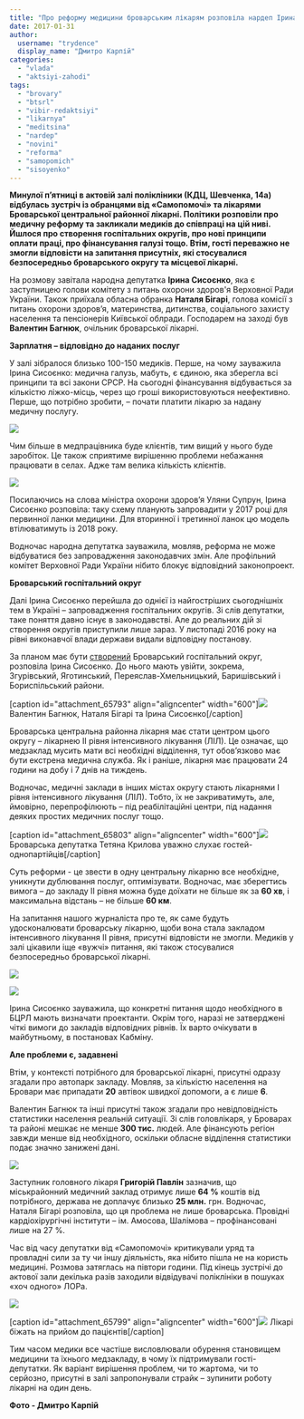 ```yaml
---
title: "Про реформу медицини броварським лікарям розповіла нардеп Ірина Сисоєнко – ФОТО"
date: 2017-01-31
author: 
  username: "trydence"
  display_name: "Дмитро Карпій"
categories: 
  - "vlada"
  - "aktsiyi-zahodi"
tags: 
  - "brovary"
  - "btsrl"
  - "vibir-redaktsiyi"
  - "likarnya"
  - "meditsina"
  - "nardep"
  - "novini"
  - "reforma"
  - "samopomich"
  - "sisoyenko"
---
```


**Минулої п’ятниці в актовій залі полікліники (КДЦ, Шевченка, 14а) відбулась зустріч із обранцями від «Самопомочі» та лікарями Броварської центральної районної лікарні. Політики розповіли про медичну реформу та закликали медиків до співпраці на цій ниві. Йшлося про створення госпітальних округів, про нові принципи оплати праці, про фінансування галузі тощо. Втім, гості переважно не змогли відповісти на запитання присутніх, які стосувалися безпосередньо броварського округу та місцевої лікарні.**

На розмову завітала народна депутатка **Ірина Сисоєнко**, яка є заступницею голови комітету з питань охорони здоров'я Верховної Ради України. Також приїхала обласна обранка **Наталя Бігарі**, голова комісії з питань охорони здоров’я, материнства, дитинства, соціального захисту населення та пенсіонерів Київської облради. Господарем на заході був **Валентин Багнюк**, очільник броварської лікарні.

**Зарплатня – відповідно до наданих послуг**

У залі зібралося близько 100-150 медиків. Перше, на чому зауважила Ірина Сисоєнко: медична галузь, мабуть, є єдиною, яка зберегла всі принципи та всі закони СРСР. На сьогодні фінансування відбувається за кількістю ліжко-місць, через що гроші використовуються неефективно. Перше, що потрібно зробити, – почати платити лікарю за надану медичну послугу.

[![](https://mpz.brovary.org/wp-content/uploads/2017/01/Sysoyenko-likarnya-BTSRL-medytsyna-reforma-Samopomich_00003.jpg)](https://mpz.brovary.org/wp-content/uploads/2017/01/Sysoyenko-likarnya-BTSRL-medytsyna-reforma-Samopomich_00003.jpg)

Чим більше в медпрацівника буде клієнтів, тим вищий у нього буде заробіток. Це також сприятиме вирішенню проблеми небажання працювати в селах. Адже там велика кількість клієнтів.

[![](https://mpz.brovary.org/wp-content/uploads/2017/01/Sysoyenko-likarnya-BTSRL-medytsyna-reforma-Samopomich_00002.jpg)](https://mpz.brovary.org/wp-content/uploads/2017/01/Sysoyenko-likarnya-BTSRL-medytsyna-reforma-Samopomich_00002.jpg)

Посилаючись на слова міністра охорони здоров’я Уляни Супрун, Ірина Сисоєнко розповіла: таку схему планують запровадити у 2017 році для первинної ланки медицини. Для вторинної і третинної ланок цю модель втілюватимуть із 2018 року.

Водночас народна депутатка зауважила, мовляв, реформа не може відбуватися без запровадження законодавчих змін. Але профільний комітет Верховної Ради України нібито блокує відповідний законопроект.

**Броварський госпітальний округ**

Далі Ірина Сисоєнко перейшла до однієї із найгостріших сьогоднішніх тем в Україні – запровадження госпітальних округів. Зі слів депутатки, таке поняття давно існує в законодавстві. Але до реальних дій зі створення округів приступили лише зараз. У листопаді 2016 року на рівні виконавчої влади держави видали відповідну постанову.

За планом має бути [створений](https://mpz.brovary.org/medychna-reforma-brovary-obslugovuvatymut-livoberezhnu-chastynu-kyyivskoyi-oblasti/) Броварський госпітальний округ, розповіла Ірина Сисоєнко. До нього мають увійти, зокрема, Згурівський, Яготинський, Переяслав-Хмельницький, Баришівський і Бориспільський райони.

\[caption id="attachment\_65793" align="aligncenter" width="600"\][![](https://mpz.brovary.org/wp-content/uploads/2017/01/Sysoyenko-likarnya-BTSRL-medytsyna-reforma-Samopomich_00005.jpg)](https://mpz.brovary.org/wp-content/uploads/2017/01/Sysoyenko-likarnya-BTSRL-medytsyna-reforma-Samopomich_00005.jpg) Валентин Багнюк, Наталя Бігарі та Ірина Сисоєнко\[/caption\]

Броварська центральна районна лікарня має стати центром цього округу – лікарнею ІІ рівня інтенсивного лікування (ЛІЛ). Це означає, що медзаклад мусить мати всі необхідні відділення, тут обов’язково має бути екстрена медична служба. Як і раніше, лікарня має працювати 24 години на добу і 7 днів на тиждень.

Водночас, медичні заклади в інших містах округу стають лікарнями І рівня інтенсивного лікування (ЛІЛ). Тобто, їх не закриватимуть, але, ймовірно, перепрофілюють – під реабілітаційні центри, під надання деяких простих медичних послуг тощо.

\[caption id="attachment\_65803" align="aligncenter" width="600"\][![](https://mpz.brovary.org/wp-content/uploads/2017/01/Sysoyenko-likarnya-BTSRL-medytsyna-reforma-Samopomich_00015.jpg)](https://mpz.brovary.org/wp-content/uploads/2017/01/Sysoyenko-likarnya-BTSRL-medytsyna-reforma-Samopomich_00015.jpg) Броварська депутатка Тетяна Крилова уважно слухає гостей-однопартійців\[/caption\]

Суть реформи - це звести в одну центральну лікарню все необхідне, уникнути дублювання послуг, оптимізувати. Водночас, має зберегтись вимога – до закладу ІІ рівня можна буде доїхати не більше як за **60 хв**, і максимальна відстань – не більше **60 км**.

На запитання нашого журналіста про те, як саме будуть удосконалювати броварську лікарню, щоби вона стала закладом інтенсивного лікування ІІ рівня, присутні відповісти не змогли. Медиків у залі цікавили іще «вужчі» питання, які також стосувалися безпосередньо броварської лікарні.

[![](https://mpz.brovary.org/wp-content/uploads/2017/01/Sysoyenko-likarnya-BTSRL-medytsyna-reforma-Samopomich_00008.jpg)](https://mpz.brovary.org/wp-content/uploads/2017/01/Sysoyenko-likarnya-BTSRL-medytsyna-reforma-Samopomich_00008.jpg)

[![](https://mpz.brovary.org/wp-content/uploads/2017/01/Sysoyenko-likarnya-BTSRL-medytsyna-reforma-Samopomich_00014.jpg)](https://mpz.brovary.org/wp-content/uploads/2017/01/Sysoyenko-likarnya-BTSRL-medytsyna-reforma-Samopomich_00014.jpg)

Ірина Сисоєнко зауважила, що конкретні питання щодо необхідного в БЦРЛ мають визначати проектанти. Окрім того, наразі не затверджені чіткі вимоги до закладів відповідних рівнів. Їх варто очікувати в майбутньому, в постановах Кабміну.

**Але проблеми є, задавнені**

Втім, у контексті потрібного для броварської лікарні, присутні одразу згадали про автопарк закладу. Мовляв, за кількістю населення на Бровари має припадати **20** автівок швидкої допомоги, а є лише **6**.

Валентин Багнюк та інші присутні також згадали про невідповідність статистики населення реальній ситуації. Зі слів головлікаря, у Броварах та районі мешкає не менше **300 тис.** людей. Але фінансують регіон завжди менше від необхідного, оскільки обласне відділення статистики подає значно занижені дані.

[![](https://mpz.brovary.org/wp-content/uploads/2017/01/Sysoyenko-likarnya-BTSRL-medytsyna-reforma-Samopomich_00009.jpg)](https://mpz.brovary.org/wp-content/uploads/2017/01/Sysoyenko-likarnya-BTSRL-medytsyna-reforma-Samopomich_00009.jpg)

Заступник головного лікаря **Григорій Павлін** зазначив, що міськрайонний медичний заклад отримує лише **64 %** коштів від потрібного, держава не доплачує близько **25 млн.** грн. Водночас, Наталя Бігарі розповіла, що ця проблема не лише броварська. Провідні кардіохірургічні інститути – ім. Амосова, Шалімова – профінансовані лише на 27 %.

Час від часу депутатки від «Самопомочі» критикували уряд та провладні сили за ту чи іншу діяльність, яка нібито пішла не на користь медицині. Розмова затяглась на півтори години. Під кінець зустрічі до актової зали декілька разів заходили відвідувачі поліклініки в пошуках «хоч одного» ЛОРа.

[![](https://mpz.brovary.org/wp-content/uploads/2017/01/Sysoyenko-likarnya-BTSRL-medytsyna-reforma-Samopomich_00012.jpg)](https://mpz.brovary.org/wp-content/uploads/2017/01/Sysoyenko-likarnya-BTSRL-medytsyna-reforma-Samopomich_00012.jpg)

\[caption id="attachment\_65799" align="aligncenter" width="600"\][![](https://mpz.brovary.org/wp-content/uploads/2017/01/Sysoyenko-likarnya-BTSRL-medytsyna-reforma-Samopomich_00011.jpg)](https://mpz.brovary.org/wp-content/uploads/2017/01/Sysoyenko-likarnya-BTSRL-medytsyna-reforma-Samopomich_00011.jpg) Лікарі біжать на прийом до пацієнтів\[/caption\]

Тим часом медики все частіше висловлювали обурення становищем медицини та їхнього медзакладу, в чому їх підтримували гості-депутатки. Як варіант вирішення проблем, чи то жартома, чи то серйозно, присутні в залі запропонували страйк – зупинити роботу лікарні на один день.

**Фото - Дмитро Карпій**
